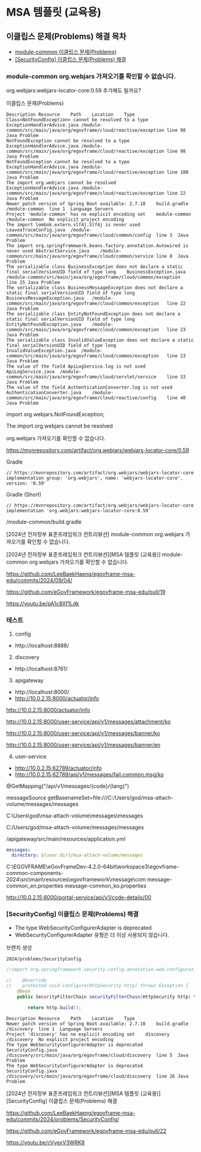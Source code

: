 # MSA 템플릿 (교육용)

## 이클립스 문제(Problems) 해결 목차
- [module-common 이클립스 문제(Problems)](#module-common-orgwebjars-가져오기를-확인할-수-없습니다)
- [[SecurityConfig] 이클립스 문제(Problems) 해결](#securityconfig-이클립스-문제problems-해결)

### module-common org.webjars 가져오기를 확인할 수 없습니다.

org.webjars:webjars-locator-core:0.59 추가해도 될까요?

이클립스 문제(Problems)
```
Description	Resource	Path	Location	Type
Class<NotFoundException> cannot be resolved to a type	ExceptionHandlerAdvice.java	/module-common/src/main/java/org/egovframe/cloud/reactive/exception	line 98	Java Problem
NotFoundException cannot be resolved to a type	ExceptionHandlerAdvice.java	/module-common/src/main/java/org/egovframe/cloud/reactive/exception	line 98	Java Problem
NotFoundException cannot be resolved to a type	ExceptionHandlerAdvice.java	/module-common/src/main/java/org/egovframe/cloud/reactive/exception	line 100	Java Problem
The import org.webjars cannot be resolved	ExceptionHandlerAdvice.java	/module-common/src/main/java/org/egovframe/cloud/reactive/exception	line 22	Java Problem
Newer patch version of Spring Boot available: 2.7.18	build.gradle	/module-common	line 1	Language Servers
Project 'module-common' has no explicit encoding set	module-common		/module-common	No explicit project encoding
The import lombok.extern.slf4j.Slf4j is never used	LeaveaTraceConfig.java	/module-common/src/main/java/org/egovframe/cloud/common/config	line 3	Java Problem
The import org.springframework.beans.factory.annotation.Autowired is never used	AbstractService.java	/module-common/src/main/java/org/egovframe/cloud/common/service	line 8	Java Problem
The serializable class BusinessException does not declare a static final serialVersionUID field of type long	BusinessException.java	/module-common/src/main/java/org/egovframe/cloud/common/exception	line 25	Java Problem
The serializable class BusinessMessageException does not declare a static final serialVersionUID field of type long	BusinessMessageException.java	/module-common/src/main/java/org/egovframe/cloud/common/exception	line 22	Java Problem
The serializable class EntityNotFoundException does not declare a static final serialVersionUID field of type long	EntityNotFoundException.java	/module-common/src/main/java/org/egovframe/cloud/common/exception	line 23	Java Problem
The serializable class InvalidValueException does not declare a static final serialVersionUID field of type long	InvalidValueException.java	/module-common/src/main/java/org/egovframe/cloud/common/exception	line 23	Java Problem
The value of the field ApiLogService.log is not used	ApiLogService.java	/module-common/src/main/java/org/egovframe/cloud/servlet/service	line 33	Java Problem
The value of the field AuthenticationConverter.log is not used	AuthenticationConverter.java	/module-common/src/main/java/org/egovframe/cloud/reactive/config	line 40	Java Problem
```

import org.webjars.NotFoundException;

The import org.webjars cannot be resolved

org.webjars 가져오기를 확인할 수 없습니다.


https://mvnrepository.com/artifact/org.webjars/webjars-locator-core/0.59

Gradle
```
// https://mvnrepository.com/artifact/org.webjars/webjars-locator-core
implementation group: 'org.webjars', name: 'webjars-locator-core', version: '0.59'
```

Gradle (Short)
```
// https://mvnrepository.com/artifact/org.webjars/webjars-locator-core
implementation 'org.webjars:webjars-locator-core:0.59'
```

/module-common/build.gradle

[2024년 전자정부 표준프레임워크 컨트리뷰션] module-common org.webjars 가져오기를 확인할 수 없습니다.

[2024년 전자정부 표준프레임워크 컨트리뷰션][MSA 템플릿 (교육용)] module-common org.webjars 가져오기를 확인할 수 없습니다.

https://github.com/LeeBaekHaeng/egovframe-msa-edu/commits/2024/09/04/

https://github.com/eGovFramework/egovframe-msa-edu/pull/19

https://youtu.be/pA1c8Xf1Ldk

### 테스트

1. config
- http://localhost:8888/

2. discovery
- http://localhost:8761/

3. apigateway
- http://localhost:8000/
- http://10.0.2.15:8000/actuator/info

http://10.0.2.15:8000/actuator/info

http://10.0.2.15:8000/user-service/api/v1/messages/attachment/ko

http://10.0.2.15:8000/user-service/api/v1/messages/banner/ko

http://10.0.2.15:8000/user-service/api/v1/messages/banner/en

4. user-service
- http://10.0.2.15:62789/actuator/info
- http://10.0.2.15:62789/api/v1/messages/fail.common.msg/ko

@GetMapping("/api/v1/messages/{code}/{lang}")

messageSource getBasenameSet=file:///C:/Users/god/msa-attach-volume/messages/messages

C:\Users\god\msa-attach-volume\messages\messages

C:/Users/god/msa-attach-volume/messages/messages

/apigateway/src/main/resources/application.yml
```yml
messages:
  directory: ${user.dir}/msa-attach-volume/messages
```

C:\EGOVFRAME\eGovFrameDev-4.2.0-64bit\workspace3\egovframe-common-components-2024\src\main\resources\egovframework\message\com
message-common_en.properties
message-common_ko.properties

http://10.0.2.15:8000/portal-service/api/v1/code-details/00


### [SecurityConfig] 이클립스 문제(Problems) 해결

- The type WebSecurityConfigurerAdapter is deprecated
- WebSecurityConfigurerAdapter 유형은 더 이상 사용되지 않습니다.

브랜치 생성
```
2024/problems/SecurityConfig
```

```java
//import org.springframework.security.config.annotation.web.configuration.WebSecurityConfigurerAdapter;

//    @Override
//    protected void configure(HttpSecurity http) throws Exception {
    @Bean
    public SecurityFilterChain securityFilterChain(HttpSecurity http) throws Exception {

        return http.build();
```

```
Description	Resource	Path	Location	Type
Newer patch version of Spring Boot available: 2.7.18	build.gradle	/discovery	line 1	Language Servers
Project 'discovery' has no explicit encoding set	discovery		/discovery	No explicit project encoding
The type WebSecurityConfigurerAdapter is deprecated	SecurityConfig.java	/discovery/src/main/java/org/egovframe/cloud/discovery	line 5	Java Problem
The type WebSecurityConfigurerAdapter is deprecated	SecurityConfig.java	/discovery/src/main/java/org/egovframe/cloud/discovery	line 26	Java Problem
```

[2024년 전자정부 표준프레임워크 컨트리뷰션][MSA 템플릿 (교육용)][SecurityConfig] 이클립스 문제(Problems) 해결

https://github.com/LeeBaekHaeng/egovframe-msa-edu/commits/2024/problems/SecurityConfig/

https://github.com/eGovFramework/egovframe-msa-edu/pull/22

https://youtu.be/cVyexV3WRK8
